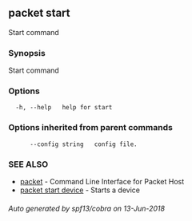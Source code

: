 ## packet start

Start command

### Synopsis

Start command

### Options

```
  -h, --help   help for start
```

### Options inherited from parent commands

```
      --config string   config file.
```

### SEE ALSO

* [packet](packet.md)	 - Command Line Interface for Packet Host
* [packet start device](packet_start_device.md)	 - Starts a device

###### Auto generated by spf13/cobra on 13-Jun-2018
